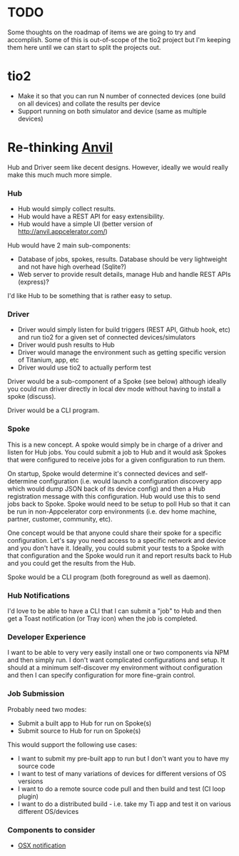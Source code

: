 # TODO

Some thoughts on the roadmap of items we are going to try and accomplish.  Some of this is out-of-scope of the tio2 project but I'm keeping them here until we can start to split the projects out.

# tio2

- Make it so that you can run N number of connected devices (one build on all devices) and collate the results per device
- Support running on both simulator and device (same as multiple devices)

# Re-thinking [Anvil](https://github.com/appcelerator/anvil)

Hub and Driver seem like decent designs.  However, ideally we would really make this much much more simple.

### Hub

- Hub would simply collect results.
- Hub would have a REST API for easy extensibility.
- Hub would have a simple UI (better version of http://anvil.appcelerator.com/)

Hub would have 2 main sub-components:

- Database of jobs, spokes, results.  Database should be very lightweight and not have high overhead (Sqlite?)
- Web server to provide result details, manage Hub and handle REST APIs (express)?

I'd like Hub to be something that is rather easy to setup.

### Driver

- Driver would simply listen for build triggers (REST API, Github hook, etc) and run tio2 for a given set of connected devices/simulators
- Driver would push results to Hub
- Driver would manage the environment such as getting specific version of Titanium, app, etc
- Driver would use tio2 to actually perform test

Driver would be a sub-component of a Spoke (see below) although ideally you could run driver directly in local dev mode without having to install a spoke (discuss).

Driver would be a CLI program.

### Spoke

This is a new concept. A spoke would simply be in charge of a driver and listen for Hub jobs.  You could submit a job to Hub and it would ask Spokes that were configured to receive jobs for a given configuration to run them.

On startup, Spoke would determine it's connected devices and self-determine configuration (i.e. would launch a configuration discovery app which would dump JSON back of its device config) and then a Hub registration message with this configuration.  Hub would use this to send jobs back to Spoke.  Spoke would need to be setup to poll Hub so that it can be run in non-Appcelerator corp environments (i.e. dev home machine, partner, customer, community, etc).

One concept would be that anyone could share their spoke for a specific configuration.  Let's say you need access to a specific network and device and you don't have it. Ideally, you could submit your tests to a Spoke with that configuration and the Spoke would run it and report results back to Hub and you could get the results from the Hub.

Spoke would be a CLI program (both foreground as well as daemon).

### Hub Notifications

I'd love to be able to have a CLI that I can submit a "job" to Hub and then get a Toast notification (or Tray icon) when the job is completed.

### Developer Experience

I want to be able to very very easily install one or two components via NPM and then simply run.  I don't want complicated configurations and setup.  It should at a minimum self-discover my environment without configuration and then I can specify configuration for more fine-grain control.

### Job Submission

Probably need two modes: 

- Submit a built app to Hub for run on Spoke(s)
- Submit source to Hub for run on Spoke(s)

This would support the following use cases:

- I want to submit my pre-built app to run but I don't want you to have my source code
- I want to test of many variations of devices for different versions of OS versions
- I want to do a remote source code pull and then build and test (CI loop plugin)
- I want to do a distributed build - i.e. take my Ti app and test it on various different OS/devices

### Components to consider

- [OSX notification](https://github.com/chbrown/osx-notifier)




